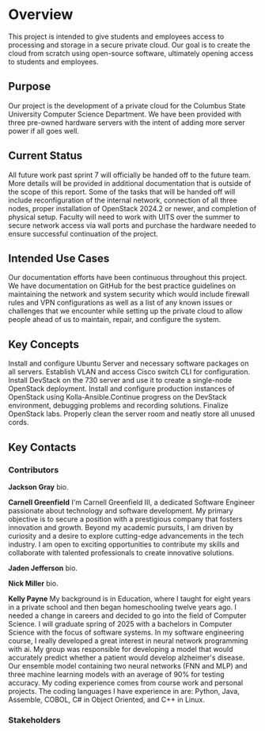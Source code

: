 # Overview
This project is intended to give students and employees access to processing and storage in a secure private cloud. Our goal is to create the cloud from scratch using open-source software, ultimately opening access to students and employees.
## Purpose
Our project is the development of a private cloud for the Columbus State University Computer Science Department. We have been provided with three pre-owned hardware servers with the intent of adding more server power if all goes well. 
## Current Status
All future work past sprint 7 will officially be handed off to the future team. More details will be provided in additional documentation that is outside of the scope of this report. Some of the tasks that will be handed off will include reconfiguration of the internal network, connection of all three nodes, proper installation of OpenStack 2024.2 or newer, and completion of physical setup. Faculty will need to work with UITS over the summer to secure network access via wall ports and purchase the hardware needed to ensure successful continuation of the project. 

## Intended Use Cases
Our documentation efforts have been continuous throughout this project. We have documentation on GitHub for the best practice guidelines on maintaining the network and system security which would include firewall rules and VPN configurations as well as a list of any known issues or challenges that we encounter while setting up the private cloud to allow people ahead of us to maintain, repair, and configure the system. 
## Key Concepts
Install and configure Ubuntu Server and necessary software packages on all servers. Establish VLAN and access Cisco switch CLI for configuration. Install DevStack on the 730 server and use it to create a single-node OpenStack deployment. Install and configure production instances of OpenStack using Kolla-Ansible.Continue progress on the DevStack environment, debugging problems and recording solutions. Finalize OpenStack labs. Properly clean the server room and neatly store all unused cords.
## Key Contacts

### Contributors

**Jackson Gray** bio.

**Carnell Greenfield**  I'm Carnell Greenfield III, a dedicated Software Engineer passionate about technology and software development. My primary objective is to secure a position with a prestigious company that fosters innovation and growth.
Beyond my academic pursuits, I am driven by curiosity and a desire to explore cutting-edge advancements in the tech industry. I am open to exciting opportunities to contribute my skills and collaborate with talented professionals to create innovative solutions.


**Jaden Jefferson** bio.

**Nick Miller** bio.

**Kelly Payne** My background is in Education, where I taught for eight years in a private school and then began homeschooling twelve years ago. I needed a change in careers and decided to go into the field of Computer Science. I will graduate spring of 2025 with a bachelors in Computer Science with the focus of software systems. In my software engineering course, I really developed a great interest in neural network programming with ai. My group was responsible for developing a model that would accurately predict whether a patient would develop alzheimer's disease. Our ensemble model containing two neural networks (FNN and MLP) and three machine learning models with an average of 90% for testing accuracy. My coding experience comes from course work and personal projects. The coding languages I have experience in are: Python, Java, Assemble, COBOL, C# in Object Oriented, and C++ in Linux.

### Stakeholders
